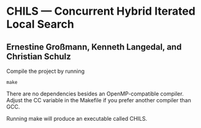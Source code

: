 # CHILS &mdash; Concurrent Hybrid Iterated Local Search

## Ernestine Großmann, Kenneth Langedal, and Christian Schulz

Compile the project by running
```
make
```
There are no dependencies besides an OpenMP-compatible compiler. Adjust the CC variable in the Makefile if you prefer another compiler than GCC.

Running make will produce an executable called CHILS. 